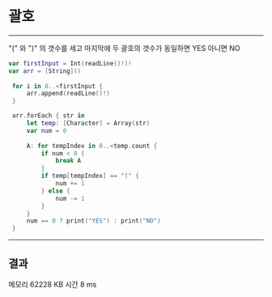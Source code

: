 # 괄호

---

"(" 와 ")" 의 갯수를 세고 마지막에 두 괄호의 갯수가 동일하면 YES 아니면 NO
        

```swift
var firstInput = Int(readLine()!)!
var arr = [String]()
    
 for i in 0..<firstInput {
     arr.append(readLine()!)
 }

 arr.forEach { str in
     let temp: [Character] = Array(str)
     var num = 0
              
     A: for tempIndex in 0..<temp.count {
         if num < 0 {
             break A
         }
         if temp[tempIndex] == "(" {
             num += 1
         } else {
             num -= 1
         }
     }
     num == 0 ? print("YES") : print("NO")
 }

```

---



## 결과

메모리 62228 KB   시간  8 ms  
